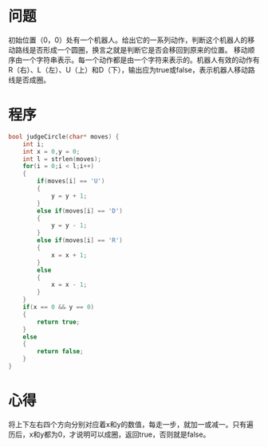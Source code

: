 # 问题
初始位置（0，0）处有一个机器人。给出它的一系列动作，判断这个机器人的移动路线是否形成一个圆圈，换言之就是判断它是否会移回到原来的位置。
移动顺序由一个字符串表示。每一个动作都是由一个字符来表示的。机器人有效的动作有R（右）、L（左）、U（上）和D（下），输出应为true或false，表示机器人移动路线是否成圈。
# 程序
```C
bool judgeCircle(char* moves) {
    int i;
    int x = 0,y = 0;
    int l = strlen(moves);
    for(i = 0;i < l;i++)
    {
        if(moves[i] == 'U')
        {
            y = y + 1;
        }
        else if(moves[i] == 'D')
        {
            y = y - 1;
        }
        else if(moves[i] == 'R')
        {
            x = x + 1;
        }
        else
        {
            x = x - 1;
        }
    }
    if(x == 0 && y == 0)
    {
        return true;
    }
    else 
    {
        return false;
    }
}
```
# 心得
将上下左右四个方向分别对应着x和y的数值，每走一步，就加一或减一。只有遍历后，x和y都为0，才说明可以成圈，返回true，否则就是false。
